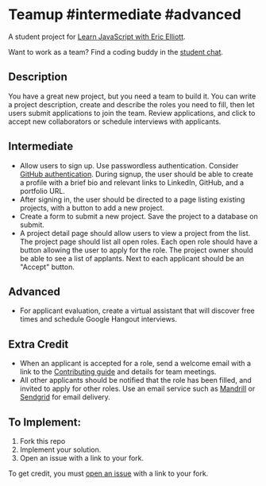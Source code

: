 # Teamup #intermediate #advanced

A student project for [Learn JavaScript with Eric Elliott](https://ericelliottjs.com).

Want to work as a team? Find a coding buddy in the [student chat](https://gitter.im/learn-javascript-courses/javascript-questions).


## Description

You have a great new project, but you need a team to build it. You can write a project description, create and describe the roles you need to fill, then let users submit applications to join the team. Review applications, and click to accept new collaborators or schedule interviews with applicants.

## Intermediate

* Allow users to sign up. Use passwordless authentication. Consider [GitHub authentication](https://developer.github.com/guides/basics-of-authentication/). During signup, the user should be able to create a profile with a brief bio and relevant links to LinkedIn, GitHub, and a portfolio URL.
* After signing in, the user should be directed to a page listing existing projects, with a button to add a new project.
* Create a form to submit a new project. Save the project to a database on submit.
* A project detail page should allow users to view a project from the list. The project page should list all open roles. Each open role should have a button allowing the user to apply for the role. The project owner should be able to see a list of applants. Next to each applicant should be an "Accept" button.


## Advanced

* For applicant evaluation, create a virtual assistant that will discover free times and schedule Google Hangout interviews.


## Extra Credit

* When an applicant is accepted for a role, send a welcome email with a link to the [Contributing guide](https://github.com/blog/1184-contributing-guidelines) and details for team meetings.
* All other applicants should be notified that the role has been filled, and invited to apply for other roles. Use an email service such as [Mandrill](https://www.mandrill.com/) or [Sendgrid](https://sendgrid.com/) for email delivery.


## To Implement:

1. Fork this repo
2. Implement your solution.
3. Open an issue with a link to your fork.

To get credit, you must [open an issue](https://github.com/learn-javascript-courses/rejection/issues/new?title=Challenge+completed+level:+basic/mid/advanced) with a link to your fork.
